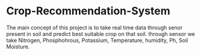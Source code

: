 # Crop-Recommendation-System
The main concept of this project is to take real time data through senor present in soil and predict best suitable crop on that soil.
through sensor we take Nitrogen, Phosphohrous, Potassium, Temperature, humidity, Ph, Soil Moisture. 

